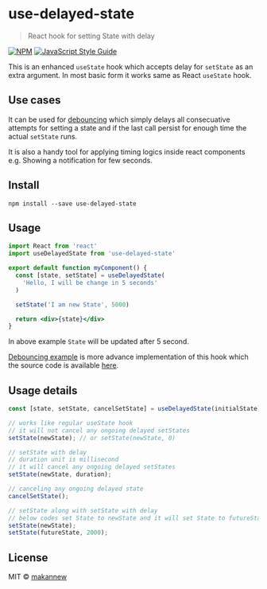 # use-delayed-state

> React hook for setting State with delay

[![NPM](https://img.shields.io/npm/v/use-delayed-state.svg)](https://www.npmjs.com/package/use-delayed-state) [![JavaScript Style Guide](https://img.shields.io/badge/code_style-standard-brightgreen.svg)](https://standardjs.com)

This is an enhanced `useState` hook which accepts delay for `setState` as an extra argument. In most basic form it works same as React `useState` hook.

## Use cases

It can be used for [debouncing](https://css-tricks.com/debouncing-throttling-explained-examples/#article-header-id-0) which simply delays all consecuative attempts for setting a state and if the last call persist for enough time the actual `setState` runs.

It is also a handy tool for applying timing logics inside react components e.g. Showing a notification for few seconds.




## Install

```console
npm install --save use-delayed-state
```

## Usage

```jsx
import React from 'react'
import useDelayedState from 'use-delayed-state'

export default function myComponent() {
  const [state, setState] = useDelayedState(
    'Hello, I will be change in 5 seconds'
  )

  setState('I am new State', 5000)

  return <div>{state}</div>
}
```
In above example `State` will be updated after 5 second.

[Debouncing example](https://makannew.github.io/use-delayed-state/) is more advance implementation of this hook which the source code is available [here](https://github.com/makannew/use-delayed-state/blob/master/example/src/App.js).


## Usage details



```jsx
const [state, setState, cancelSetState] = useDelayedState(initialState);

// works like regular useState hook
// it will not cancel any ongoing delayed setStates
setState(newState); // or setState(newState, 0)

// setState with delay
// duration unit is millisecond
// it will cancel any ongoing delayed setStates
setState(newState, duration);

// canceling any ongoing delayed state
cancelSetState();

// setState along with setState with delay
// below codes set State to newState and it will set State to futureState after 2s
setState(newState);
setState(futureState, 2000);
```




## License

MIT © [makannew](https://github.com/makannew)
